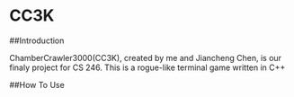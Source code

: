 # CC3K

##Introduction

ChamberCrawler3000(CC3K), created by me and Jiancheng Chen, is our finaly project for CS 246.
This is a rogue-like terminal game written in C++

##How To Use

